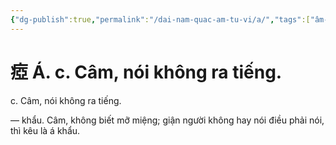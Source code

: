 ```yaml
---
{"dg-publish":true,"permalink":"/dai-nam-quac-am-tu-vi/a/","tags":["âm-tự-vị"],"created":"2025-08-16T13:46:44.350+07:00"}
---
```


# 瘂 Á. c. Câm, nói không ra tiếng.

c. Câm, nói không ra tiếng.


― khẩu. Câm, không biết mỡ miệng; giận người không hay nói điều phải nói, thì kêu là á khẩu.
